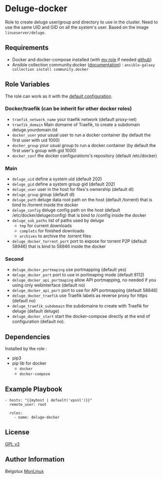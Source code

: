 Deluge-docker
=============

Role to create deluge user/group and directory to use in the cluster.
Need to use the same UID and GID on all the system's user.
Based on the image `linuxserver/deluge`.

Requirements
------------

- Docker and docker-compose installed (with [my role](https://galaxy.ansible.com/belgotux/docker) if needed [github](https://github.com/belgotux/ansible-role-docker))
- Ansible collection community.docker ([documentation](https://docs.ansible.com/ansible/latest/collections/community/docker/docker_compose_module.html)) : `ansible-galaxy collection install community.docker`

Role Variables
--------------
The role can work as it with the [default configuration](defaults/main.yml).

### Docker/traefik (can be inherit for other docker roles)
- `traefik_network_name` your traefik network (default proxy-net)
- `traefik_domain` Main domaine of Traefik, to create a subdomain deluge.yourdomain.tld
- `docker_user` your usual user to run a docker container (by default the first user with uid 1000)
- `docker_group` your usual group to run a docker container (by default the first user's group with gid 1000)
- `docker_conf` the docker configurations's repository (default /etc/docker)

### Main
- `deluge_uid` define a system uid (default 202)
- `deluge_gid` define a system group gid (default 202)
- `deluge_user` user in the host for files's ownership (default dl)
- `deluge_group` group (default dl)
- `deluge_path` deluge data root path on the host (default /torrent) that is bind to /torrent inside the docker
- `deluge_config` deluge config path on the host (default /etc/docker/deluge/config) that is bind to /config inside the docker
- `deluge_sub_paths` list of paths used by deluge
  - `tmp` for current downloads
  - `complets` for finished downloads
  - `archives` to archive the .torrent files
- `deluge_docker_torrent_port` port to expose for torrent P2P (default 58946) that is bind to 58946 inside the docker

### Second
- `deluge_docker_portmaping` use portmapping (default yes)
- `deluge_docker_port` port to use in portmaping mode (default 8112)
- `deluge_docker_api_portmaping` allow API portmapping, no needed if you using only webinterface (default no)
- `deluge_docker_api_port` port to use for API portmapping (default 58846)
- `deluge_docker_traefik` use Traefik labels as reverse proxy for https (default no)
- `deluge_traefik_subdomain` the subdomaine to create with Traefik for deluge (default deluge)
- `deluge_docker_start` start the docker-compose directly at the end of configuration (default no).



Dependencies
------------
Installed by the role :
- pip3
- pip lib for docker
  - `docker`
  - `docker-compose`

Example Playbook
----------------

```
- hosts: "{{myhost | default('vpsnl')}}"
  remote_user: root

  roles:
    - name: deluge-docker
```

License
-------

[GPL v3](https://www.gnu.org/licenses/gpl-3.0.en.html)

Author Information
------------------

Belgotux
[MonLinux](https://www.monlinux.net)
